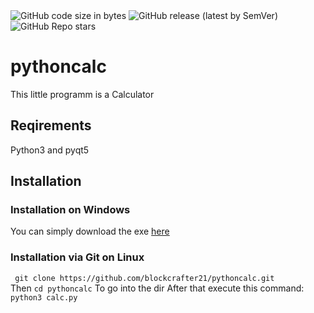 <img alt="GitHub code size in bytes" src="https://img.shields.io/github/languages/code-size/blockcrafter21/pythoncalc?style=plastic">

<img alt="GitHub release (latest by SemVer)" src="https://img.shields.io/github/downloads/blockcrafter21/pythoncalc/latest/total?sort=semver">

<img alt="GitHub Repo stars" src="https://img.shields.io/github/stars/blockcrafter21/pythoncalc?style=plastic">

# pythoncalc

This little programm is a Calculator
## Reqirements  
Python3 and pyqt5
## Installation  
### Installation on Windows
You can simply download the exe [here](https://github.com/blockcrafter21/pythoncalc/releases/download/v1.0.1/calc.exe)  
### Installation via Git on Linux

` git clone https://github.com/blockcrafter21/pythoncalc.git`  
Then 
`cd pythoncalc` To go into the dir
After that execute this command:
`python3 calc.py`
